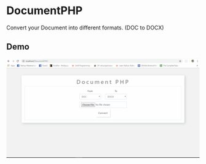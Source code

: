 # DocumentPHP
Convert your Document into different formats. (DOC to DOCX) 

## Demo
![Alt Text](demo.gif)
